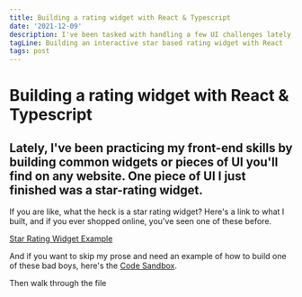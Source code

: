 ```yaml
---
title: Building a rating widget with React & Typescript
date: '2021-12-09'
description: I've been tasked with handling a few UI challenges lately, and I want to share how I approached one of them; a star rating widget that changes the rating on hover.
tagLine: Building an interactive star based rating widget with React
tags: post
---
```


# Building a rating widget with React & Typescript

## Lately, I've been practicing my front-end skills by building common widgets or pieces of UI you'll find on any website. One piece of UI I just finished was a star-rating widget.

If you are like, what the heck is a star rating widget? Here's a link to what I built, and if you ever shopped online, you've seen one of these before.

[Star Rating Widget Example](https://star-rating-widget-react-typescript.vercel.app)

And if you want to skip my prose and need an example of how to build one of these bad boys, here's the [Code Sandbox](https://codesandbox.io/s/recursing-smoke-phgvp).

Then walk through the file
